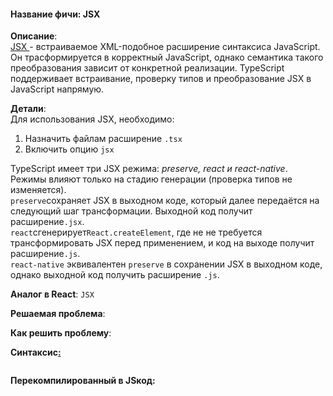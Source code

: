 #### **Название фичи: JSX**

**Описание**:  
[JSX ](https://facebook.github.io/jsx/)- встраиваемое XML-подобное расширение синтаксиса JavaScript. Он трасформируется в корректный JavaScript, однако семантика такого преобразования зависит от конкретной реализации. TypeScript поддерживает встраивание, проверку типов и преобразование JSX в JavaScript напрямую.

**Детали**:  
Для использования JSX, необходимо:

1. Назначить файлам расширение `.tsx`
2. Включить опцию `jsx`

TypeScript имеет три JSX режима: _preserve, react и react-native_. Режимы влияют только на стадию генерации \(проверка типов не изменяется\).  
`preserve`сохраняет JSX в выходном коде, который далее передаётся на следующий шаг трансформации. Выходной код получит расширение`.jsx`.  
`react`сгенерирует`React.createElement`, где не не требуется трансформировать JSX перед применением, и код на выходе получит расширение`.js`.  
`react-native` эквивалентен `preserve` в сохранении JSX в выходном коде, однако выходной код получить расширение `.js`.

**Аналог в React**: `JSX`

**Решаемая проблема**:



**Как решить проблему**:

**Синтаксис**[**:**](https://citifox.ru/event/adidas-dance-battle/)

```js

```

**Перекомпилированный в JSкод:**

```js

```



